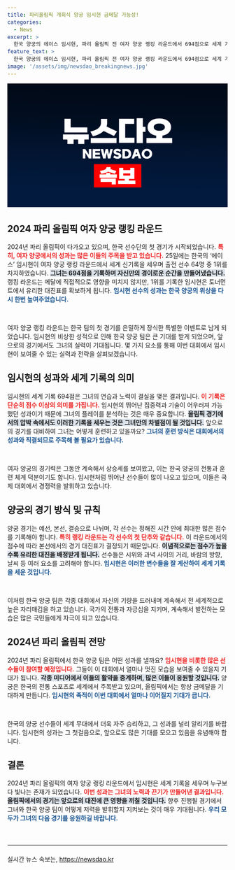 ```yaml
---
title: 파리올림픽 개회식 양궁 임시현 금메달 가능성!
categories:
  - News
excerpt: >
  한국 양궁의 에이스 임시현, 파리 올림픽 전 여자 양궁 랭킹 라운드에서 694점으로 세계 기록을 세우며 1위! 이제 그녀는 유리한 대진표를 얻게 됐다. 올림픽 금메달을 향한 첫걸음이 기대된다!
feature_text: >
  한국 양궁의 에이스 임시현, 파리 올림픽 전 여자 양궁 랭킹 라운드에서 694점으로 세계 기록을 세우며 1위! 이제 그녀는 유리한 대진표를 얻게 됐다. 올림픽 금메달을 향한 첫걸음이 기대된다!
image: '/assets/img/newsdao_breakingnews.jpg'
---
```


<p><img src="/assets/img/newsdao_breakingnews.jpg" alt="ranknews 속보" /></p>

<h2 data-ke-size="size26">2024 파리 올림픽 여자 양궁 랭킹 라운드</h2>

<p data-ke-size="size16">2024년 파리 올림픽이 다가오고 있으며, 한국 선수단의 첫 경기가 시작되었습니다. <b><span style="color: #ee2323;">특히, 여자 양궁에서의 성과는 많은 이들의 주목을 받고 있습니다.</span></b> 25일에는 한국의 ‘에이스’ 임시현이 여자 양궁 랭킹 라운드에서 세계 신기록을 세우며 출전 선수 64명 중 1위를 차지하였습니다. <b><span style="background-color: #21538527;">그녀는 694점을 기록하며 자신만의 경이로운 순간을 만들어냈습니다.</span></b> 랭킹 라운드는 메달에 직접적으로 영향을 미치지 않지만, 1위를 기록한 임시현은 토너먼트에서 유리한 대진표를 확보하게 됩니다. <b><span style="color: #1a5490;">임시현 선수의 성과는 한국 양궁의 위상을 다시 한번 높여주었습니다.</span></b> </p>

<p data-ke-size="size16">&nbsp;</p>

<p>여자 양궁 랭킹 라운드는 한국 팀의 첫 경기를 은밀하게 장식한 특별한 이벤트로 남게 되었습니다. 임시현의 비상한 성적으로 인해 한국 양궁 팀은 큰 기대를 받게 되었으며, 앞으로의 경기에서도 그녀의 실력이 기대됩니다. 몇 가지 요소를 통해 이번 대회에서 임시현이 보여줄 수 있는 실력과 전략을 살펴보겠습니다. </p>

<h2 data-ke-size="size26">임시현의 성과와 세계 기록의 의미</h2>

<p data-ke-size="size16">임시현의 세계 기록 694점은 그녀의 연습과 노력이 결실을 맺은 결과입니다. <b><span style="color: #ee2323;">이 기록은 단순히 점수 이상의 의미를 가집니다.</span></b> 임시현의 뛰어난 집중력과 기술이 어우러져 가능했던 성과이기 때문에 그녀의 플레이를 분석하는 것은 매우 중요합니다. <b><span style="background-color: #21538527;">올림픽 경기에서의 압박 속에서도 이러한 기록을 세우는 것은 그녀만의 차별점이 될 것입니다.</span></b> 앞으로의 경기를 대비하여 그녀는 어떻게 훈련하고 있을까요? <b><span style="color: #1a5490;">그녀의 훈련 방식은 대회에서의 성과와 직결되므로 주목해 볼 필요가 있습니다.</span></b></p>

<p data-ke-size="size16">&nbsp;</p>

<p>여자 양궁의 경기력은 그동안 계속해서 상승세를 보여왔고, 이는 한국 양궁의 전통과 훈련 체계 덕분이기도 합니다. 임시현처럼 뛰어난 선수들이 많이 나오고 있으며, 이들은 국제 대회에서 경쟁력을 발휘하고 있습니다. </p>

<h2 data-ke-size="size26">양궁의 경기 방식 및 규칙</h2>

<p data-ke-size="size16">양궁 경기는 예선, 본선, 결승으로 나뉘며, 각 선수는 정해진 시간 안에 최대한 많은 점수를 기록해야 합니다. <b><span style="color: #ee2323;">특히 랭킹 라운드는 각 선수의 첫 단추와 같습니다.</span></b> 이 라운드에서의 점수에 따라 본선에서의 경기 대진표가 결정되기 때문입니다. <b><span style="background-color: #21538527;">이념적으로는 점수가 높을수록 유리한 대진을 배정받게 됩니다.</span></b> 선수들은 시위와 과녁 사이의 거리, 바람의 방향, 날씨 등 여러 요소를 고려해야 합니다. <b><span style="color: #1a5490;">임시현은 이러한 변수들을 잘 계산하여 세계 기록을 세운 것입니다.</span></b></p>

<p data-ke-size="size16">&nbsp;</p>

<p>이처럼 한국 양궁 팀은 각종 대회에서 자신의 기량을 드러내며 계속해서 전 세계적으로 높은 자리매김을 하고 있습니다. 국가의 전통과 자긍심을 지키며, 계속해서 발전하는 모습은 많은 국민들에게 자극이 되고 있습니다.</p>

<h2 data-ke-size="size26">2024년 파리 올림픽 전망</h2>

<p data-ke-size="size16">2024년 파리 올림픽에서 한국 양궁 팀은 어떤 성과를 낼까요? <b><span style="color: #ee2323;">임시현을 비롯한 많은 선수들이 참여할 예정입니다.</span></b> 그들이 이 대회에서 얼마나 멋진 모습을 보여줄 수 있을지 기대가 됩니다. <b><span style="background-color: #21538527;">각종 미디어에서 이들의 활약을 중계하며, 많은 이들이 응원할 것입니다.</span></b> 양궁은 한국의 전통 스포츠로 세계에서 주목받고 있으며, 올림픽에서는 항상 금메달을 기대하게 만듭니다. <b><span style="color: #1a5490;">임시현의 족적이 이번 대회에서 얼마나 이어질지 기대가 큽니다.</span></b></p>

<p data-ke-size="size16">&nbsp;</p>

<p>한국의 양궁 선수들이 세계 무대에서 더욱 자주 승리하고, 그 성과를 널리 알리기를 바랍니다. 임시현의 성과는 그 첫걸음으로, 앞으로도 많은 기대를 모으고 있음을 유념해야 합니다. </p>

<h2 data-ke-size="size26">결론</h2>

<p data-ke-size="size16">2024년 파리 올림픽의 여자 양궁 랭킹 라운드에서 임시현은 세계 기록을 세우며 누구보다 빛나는 존재가 되었습니다. <b><span style="color: #ee2323;">이번 성과는 그녀의 노력과 끈기가 만들어낸 결과입니다.</span></b> <b><span style="background-color: #21538527;">올림픽에서의 경기는 앞으로의 대진에 큰 영향을 끼칠 것입니다.</span></b> 향후 진행될 경기에서 그녀와 한국 양궁 팀이 어떻게 저력을 발휘할지 지켜보는 것이 매우 기대됩니다. <b><span style="color: #1a5490;">우리 모두가 그녀의 다음 경기를 응원하길 바랍니다.</span></b> </p>

<p data-ke-size="size16">&nbsp;</p>

<hr style="border: 1px solid #dddddd; margin: 20px 0;" />
실시간 뉴스 속보는, <a href="https://newsdao.kr" rel="dofollow">https://newsdao.kr</a>



